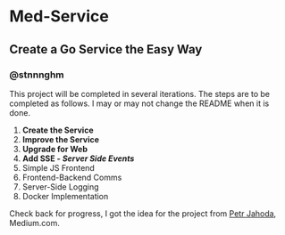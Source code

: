 # Med-Service
## Create a Go Service the Easy Way
### @stnnnghm

This project will be completed in several iterations. The steps are to be completed as follows. I may or may not change the README when it is done.
1. **Create the Service**
2. **Improve the Service**
3. **Upgrade for Web**
4. **Add SSE - _Server Side Events_**
5. Simple JS Frontend
6. Frontend-Backend Comms
7. Server-Side Logging
8. Docker Implementation

Check back for progress, I got the idea for the project from [Petr Jahoda](https://petrjahoda.medium.com/), Medium.com.